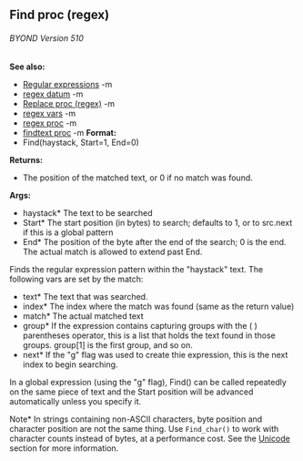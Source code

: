 ## Find proc (regex) 
###### BYOND Version 510
**See also:**
*   [Regular expressions](/ref/%7Bnotes%7D/regex.md) -m
*   [regex datum](/ref/regex.md) -m
*   [Replace proc (regex)](/ref/regex/proc/Replace.md) -m
*   [regex vars](/ref/regex/var.md) -m
*   [regex proc](/ref/proc/regex.md) -m
*   [findtext proc](/ref/proc/findtext.md) -m<!-- -->
**Format:**
*   Find(haystack, Start=1, End=0)
<!-- -->
**Returns:**
*   The position of the matched text, or 0 if no match was found.
<!-- -->
**Args:**
*   haystack* The text to be searched
*   Start* The start position (in bytes) to search; defaults to 1, or to
    src.next if this is a global pattern
*   End* The position of the byte after the end of the search; 0 is the
    end. The actual match is allowed to extend past End.


Finds the regular expression pattern within the \"haystack\"
text. The following vars are set by the match:
-   text* The text that was searched.
-   index* The index where the match was found (same as the return
    value)
-   match* The actual matched text
-   group* If the expression contains capturing groups with the ( )
    parentheses operator, this is a list that holds the text found in
    those groups. group\[1\] is the first group, and so on.
-   next* If the \"g\" flag was used to create thie expression, this is
    the next index to begin searching.


In a global expression (using the \"g\" flag), Find() can be
called repeatedly on the same piece of text and the Start position will
be advanced automatically unless you specify it. 

Note* In
strings containing non-ASCII characters, byte position and character
position are not the same thing. Use `Find_char()` to work with
character counts instead of bytes, at a performance cost. See the
[Unicode](@/%7Bnotes%7D/Unicode) section for more information.
